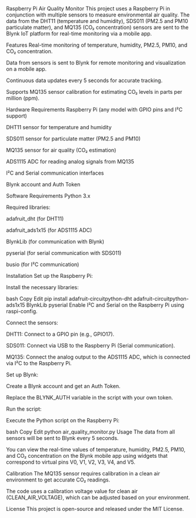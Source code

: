 Raspberry Pi Air Quality Monitor
This project uses a Raspberry Pi in conjunction with multiple sensors to measure environmental air quality. The data from the DHT11 (temperature and humidity), SDS011 (PM2.5 and PM10 particulate matter), and MQ135 (CO₂ concentration) sensors are sent to the Blynk IoT platform for real-time monitoring via a mobile app.

Features
Real-time monitoring of temperature, humidity, PM2.5, PM10, and CO₂ concentration.

Data from sensors is sent to Blynk for remote monitoring and visualization on a mobile app.

Continuous data updates every 5 seconds for accurate tracking.

Supports MQ135 sensor calibration for estimating CO₂ levels in parts per million (ppm).

Hardware Requirements
Raspberry Pi (any model with GPIO pins and I²C support)

DHT11 sensor for temperature and humidity

SDS011 sensor for particulate matter (PM2.5 and PM10)

MQ135 sensor for air quality (CO₂ estimation)

ADS1115 ADC for reading analog signals from MQ135

I²C and Serial communication interfaces

Blynk account and Auth Token

Software Requirements
Python 3.x

Required libraries:

adafruit_dht (for DHT11)

adafruit_ads1x15 (for ADS1115 ADC)

BlynkLib (for communication with Blynk)

pyserial (for serial communication with SDS011)

busio (for I²C communication)

Installation
Set up the Raspberry Pi:

Install the necessary libraries:

bash
Copy
Edit
pip install adafruit-circuitpython-dht adafruit-circuitpython-ads1x15 BlynkLib pyserial
Enable I²C and Serial on the Raspberry Pi using raspi-config.

Connect the sensors:

DHT11: Connect to a GPIO pin (e.g., GPIO17).

SDS011: Connect via USB to the Raspberry Pi (Serial communication).

MQ135: Connect the analog output to the ADS1115 ADC, which is connected via I²C to the Raspberry Pi.

Set up Blynk:

Create a Blynk account and get an Auth Token.

Replace the BLYNK_AUTH variable in the script with your own token.

Run the script:

Execute the Python script on the Raspberry Pi:

bash
Copy
Edit
python air_quality_monitor.py
Usage
The data from all sensors will be sent to Blynk every 5 seconds.

You can view the real-time values of temperature, humidity, PM2.5, PM10, and CO₂ concentration on the Blynk mobile app using widgets that correspond to virtual pins V0, V1, V2, V3, V4, and V5.

Calibration
The MQ135 sensor requires calibration in a clean air environment to get accurate CO₂ readings.

The code uses a calibration voltage value for clean air (CLEAN_AIR_VOLTAGE), which can be adjusted based on your environment.

License
This project is open-source and released under the MIT License.
